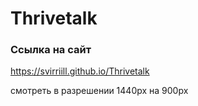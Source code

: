 # Thrivetalk

### Ссылка на сайт
https://svirriill.github.io/Thrivetalk

смотреть в разрешении 1440px на 900px